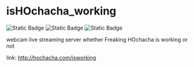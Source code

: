 # isHOchacha_working
![Static Badge](https://img.shields.io/badge/isThere_so_many_todo-yes-red) ![Static Badge](https://img.shields.io/badge/does_HOchacha_work%3F-NO-red) ![Static Badge](https://img.shields.io/badge/are_his_professors_angry%3F-YES-red)

webcam live streaming server whether Freaking HOchacha is working or not

link: http://hochacha.com/isworking
